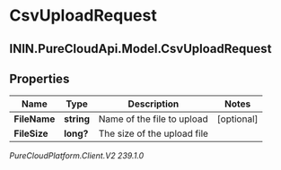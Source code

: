 # CsvUploadRequest

## ININ.PureCloudApi.Model.CsvUploadRequest

## Properties

|Name | Type | Description | Notes|
|------------ | ------------- | ------------- | -------------|
| **FileName** | **string** | Name of the file to upload | [optional] |
| **FileSize** | **long?** | The size of the upload file | |



_PureCloudPlatform.Client.V2 239.1.0_
